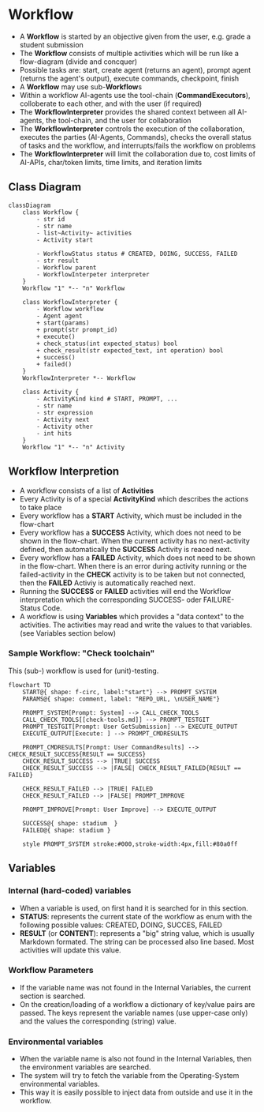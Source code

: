 # Workflow

- A **Workflow** is started by an objective given from the user, e.g. grade a student submission
- The **Workflow** consists of multiple activities which will be run like a flow-diagram (divide and concquer)
- Possible tasks are: start, create agent (returns an agent), prompt agent (returns the agent's output), execute commands, checkpoint, finish
- A **Workflow** may use sub-**Workflow**s
- Within a workflow AI-agents use the tool-chain (**CommandExecutors**), colloberate to each other, and with the user (if required)
- The **WorkflowInterpreter** provides the shared context between all AI-agents, the tool-chain, and the user for collaboration
- The **WorkflowInterpreter** controls the execution of the collaboration, executes the parties (AI-Agents, Commands), checks the overall status of tasks and the workflow, and interrupts/fails the workflow on problems
- The **WorkflowInterpreter** will limit the collaboration due to, cost limits of AI-APIs, char/token limits, time limits, and iteration limits

## Class Diagram

```mermaid
classDiagram
    class Workflow {
        - str id
        - str name
        - list~Activity~ activities
        - Activity start

        - WorkflowStatus status # CREATED, DOING, SUCCESS, FAILED
        - str result
        - Workflow parent
        - WorkflowInterpeter interpreter
    }
    Workflow "1" *-- "n" Workflow

    class WorkflowInterpreter {
        - Workflow workflow
        - Agent agent
        + start(params)
        + prompt(str prompt_id)
        + execute()
        + check_status(int expected_status) bool
        + check_result(str expected_text, int operation) bool
        + success()
        + failed()
    }
    WorkflowInterpreter *-- Workflow

    class Activity {
        - ActivityKind kind # START, PROMPT, ...
        - str name
        - str expression
        - Activity next
        - Activity other
        - int hits
    }
    Workflow "1" *-- "n" Activity
```

## Workflow Interpretion

- A workflow consists of a list of **Activities**
- Every Activity is of a special **ActivityKind** which describes the actions to take place
- Every workflow has a **START** Activity, which must be included in the flow-chart
- Every workflow has a **SUCCESS** Activity, which does not need to be shown in the flow-chart. When the current activity has no next-activity defined, then automatically the **SUCCESS** Activity is reaced next.
- Every workflow has a **FAILED** Activity, which does not need to be shown in the flow-chart. When there is an error during activity running or the failed-activity in the **CHECK** activity is to be taken but not connected, then the **FAILED** Activiy is automatically reached next.
- Running the **SUCCESS** or **FAILED** activities will end the Workflow interpretation which the corresponding SUCCESS- oder FAILURE- Status Code.
- A workflow is using **Variables** which provides a "data context" to the activities. The activities may read and write the values to that variables. (see Variables section below)


### Sample Workflow: "Check toolchain"
This (sub-) workflow is used for (unit)-testing.

```mermaid
flowchart TD
    START@{ shape: f-circ, label:"start"} --> PROMPT_SYSTEM
    PARAMS@{ shape: comment, label: "REPO_URL, \nUSER_NAME"}

    PROMPT_SYSTEM[Prompt: System] --> CALL_CHECK_TOOLS
    CALL_CHECK_TOOLS[[check-tools.md]] --> PROMPT_TESTGIT
    PROMPT_TESTGIT[Prompt: User GetSubmission] --> EXECUTE_OUTPUT
    EXECUTE_OUTPUT[Execute: ] --> PROMPT_CMDRESULTS

    PROMPT_CMDRESULTS[Prompt: User CommandResults] --> CHECK_RESULT_SUCCESS{RESULT == SUCCESS}
    CHECK_RESULT_SUCCESS --> |TRUE| SUCCESS
    CHECK_RESULT_SUCCESS --> |FALSE| CHECK_RESULT_FAILED{RESULT == FAILED} 

    CHECK_RESULT_FAILED --> |TRUE| FAILED
    CHECK_RESULT_FAILED --> |FALSE| PROMPT_IMPROVE

    PROMPT_IMPROVE[Prompt: User Improve] --> EXECUTE_OUTPUT
    
    SUCCESS@{ shape: stadium  }
    FAILED@{ shape: stadium }

    style PROMPT_SYSTEM stroke:#000,stroke-width:4px,fill:#80a0ff
```

## Variables

### Internal (hard-coded) variables

- When a variable is used, on first hand it is searched for in this section.
- **STATUS**: represents the current state of the workflow as enum with the following possible values: CREATED, DOING, SUCCES, FAILED
- **RESULT** (or **CONTENT**): represents a "big" string value, which is usually Markdown formated. The string can be processed also line based. Most activities will update this value.

### Workflow Parameters

- If the variable name was not found in the Internal Variables, the current section is searched.
- On the creation/loading of a workflow a dictionary of key/value pairs are passed. The keys represent the variable names (use upper-case only) and the values the corresponding (string) value.

### Environmental variables

- When the variable name is also not found in the Internal Variables, then the environment variables are searched.
- The system will try to fetch the variable from the Operating-System environmental variables.
- This way it is easily possible to inject data from outside and use it in the workflow.
